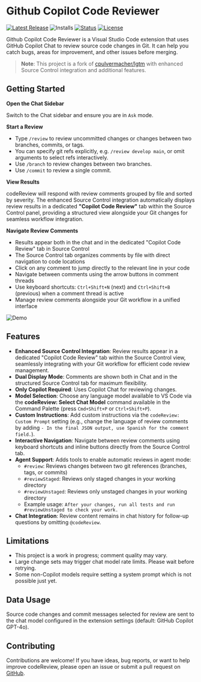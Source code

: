# Github Copilot Code Reviewer

[![Latest Release](https://flat.badgen.net/github/release/jakubkozera/vsc-copilot-code-review)](https://github.com/jakubkozera/vsc-copilot-code-review/releases)
![Installs](https://vsmarketplacebadges.dev/installs-short/jakubkozera.vsc-copilot-code-review.svg)
[![Status](https://flat.badgen.net/github/checks/jakubkozera/vsc-copilot-code-review)](https://github.com/jakubkozera/vsc-copilot-code-review/actions/workflows/node.js.yml)
[![License](https://flat.badgen.net/github/license/jakubkozera/vsc-copilot-code-review)](./LICENSE)

Github Copilot Code Reviewer is a Visual Studio Code extension that uses GitHub Copilot Chat to review source code changes in Git. It can help you catch bugs, areas for improvement, and other issues before merging.

> **Note**: This project is a fork of [cpulvermacher/lgtm](https://github.com/cpulvermacher/lgtm) with enhanced Source Control integration and additional features.


## Getting Started


**Open the Chat Sidebar**

Switch to the Chat sidebar and ensure you are in `Ask` mode.

**Start a Review**
- Type `/review` to review uncommitted changes or changes between two branches, commits, or tags.
- You can specify git refs explicitly, e.g. `/review develop main`, or omit arguments to select refs interactively.
- Use `/branch` to review changes between two branches.
- Use `/commit` to review a single commit.

**View Results**

codeReview will respond with review comments grouped by file and sorted by severity. The enhanced Source Control integration automatically displays review results in a dedicated **"Copilot Code Review"** tab within the Source Control panel, providing a structured view alongside your Git changes for seamless workflow integration.

**Navigate Review Comments**

- Results appear both in the chat and in the dedicated "Copilot Code Review" tab in Source Control
- The Source Control tab organizes comments by file with direct navigation to code locations
- Click on any comment to jump directly to the relevant line in your code
- Navigate between comments using the arrow buttons in comment threads
- Use keyboard shortcuts: `Ctrl+Shift+N` (next) and `Ctrl+Shift+B` (previous) when a comment thread is active
- Manage review comments alongside your Git workflow in a unified interface


![Demo](./images/demo.gif)


## Features

- **Enhanced Source Control Integration**: Review results appear in a dedicated "Copilot Code Review" tab within the Source Control view, seamlessly integrating with your Git workflow for efficient code review management.
- **Dual Display Mode**: Comments are shown both in Chat and in the structured Source Control tab for maximum flexibility.
- **Only Copilot Required**: Uses Copilot Chat for reviewing changes.
- **Model Selection**: Choose any language model available to VS Code via the **codeReview: Select Chat Model** command available in the Command Palette (press `Cmd+Shift+P` or `Ctrl+Shift+P`).
- **Custom Instructions**: Add custom instructions via the `codeReview: Custom Prompt` setting (e.g., change the language of review comments by adding `- In the final JSON output, use Spanish for the comment field.`).
- **Interactive Navigation**: Navigate between review comments using keyboard shortcuts and inline buttons directly from the Source Control tab.
- **Agent Support**: Adds tools to enable automatic reviews in agent mode:
  - `#review`: Reviews changes between two git references (branches, tags, or commits)
  - `#reviewStaged`: Reviews only staged changes in your working directory
  - `#reviewUnstaged`: Reviews only unstaged changes in your working directory
  - Example usage: `After your changes, run all tests and run #reviewUnstaged to check your work.`
- **Chat Integration**: Review content remains in chat history for follow-up questions by omitting `@codeReview`.



## Limitations

- This project is a work in progress; comment quality may vary.
- Large change sets may trigger chat model rate limits. Please wait before retrying.
- Some non-Copilot models require setting a system prompt which is not possible just yet.


## Data Usage

Source code changes and commit messages selected for review are sent to the chat model configured in the extension settings (default: GitHub Copilot GPT-4o).


## Contributing

Contributions are welcome! If you have ideas, bug reports, or want to help improve codeReview, please open an issue or submit a pull request on [GitHub](https://github.com/jakubkozera/vsc-copilot-code-review).